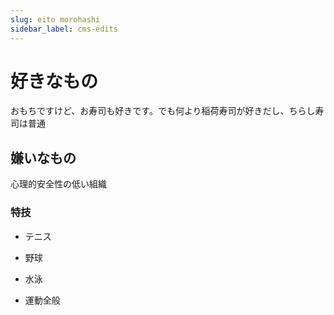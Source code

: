 ```yaml
---
slug: eito morohashi
sidebar_label: cms-edits
---
```

# 好きなもの

おもちですけど、お寿司も好きです。でも何より稲荷寿司が好きだし、ちらし寿司は普通

## 嫌いなもの

心理的安全性の低い組織

### 特技

*   テニス
    
*   野球
    
*   水泳
    
*   運動全般